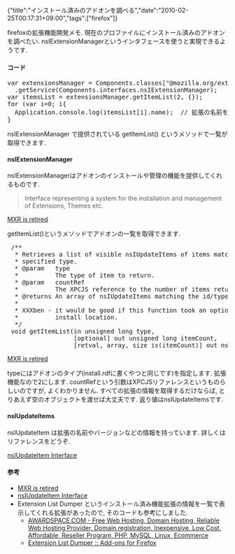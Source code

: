 {"title":"インストール済みのアドオンを調べる","date":"2010-02-25T00:17:31+09:00","tags":["firefox"]}

<!-- DATE: 2010-02-24T15:17:31+00:00 -->
<!-- OLDURL: http://d.hatena.ne.jp/cou929_la/20100224/ -->


<div class="section">
<p>firefoxの拡張機能開発メモ. 現在のプロファイルにインストール済みのアドオンを調べたい. nsIExtensionManagerというインタフェースを使うと実現できるようです.</p>
<h4>コード</h4>
<pre class="syntax-highlight">
<span class="synIdentifier">var</span> extensionsManager = Components.classes<span class="synIdentifier">[</span><span class="synConstant">"@mozilla.org/extensions/manager;1"</span><span class="synIdentifier">]</span>
  .getService(Components.interfaces.nsIExtensionManager);
<span class="synIdentifier">var</span> itemsList = extensionsManager.getItemList(2, <span class="synIdentifier">{}</span>);
<span class="synStatement">for</span> (<span class="synIdentifier">var</span> i=0; i<itemsList.length; i++) <span class="synIdentifier">{</span>
  Application.console.log(itemsList<span class="synIdentifier">[</span>i<span class="synIdentifier">]</span>.name);  <span class="synComment">// 拡張の名前を表示</span>
<span class="synIdentifier">}</span>
</pre>

<p>nsIExtensionManager で提供されている getItemList() というメソッドで一覧が取得できます.</p>
<h4>nsIExtensionManager</h4>
<p>nsIExtensionManagerはアドオンのインストールや管理の機能を提供してくれるものです.</p>
<blockquote>
<p>Interface representing a system for the installation and management of Extensions, Themes etc.</p>
</blockquote>
<p><a href="http://mxr.mozilla.org/mozilla-central/source/toolkit/mozapps/extensions/nsIExtensionManager.idl" target="_blank">MXR is retired</a></p>
<p>getItemList()というメソッドでアドオンの一覧を取得できます.</p>
<pre>
 /**
  * Retrieves a list of visible nsIUpdateItems of items matching the
  * specified type.
  * @param   type
  *          The type of item to return.
  * @param   countRef
  *          The XPCJS reference to the number of items returned.
  * @returns An array of nsIUpdateItems matching the id/type filter.
  *
  * XXXben - it would be good if this function took an optional
  *          install location.
  */
 void getItemList(in unsigned long type,
                  [optional] out unsigned long itemCount,
                  [retval, array, size_is(itemCount)] out nsIUpdateItem items);
</pre>

<p><a href="http://mxr.mozilla.org/mozilla-central/source/toolkit/mozapps/extensions/nsIExtensionManager.idl" target="_blank">MXR is retired</a></p>
<p>typeにはアドオンのタイプ(install.rdfに書くやつと同じです)を指定します. 拡張機能なので2にします. countRefという引数はXPCJSリファレンスというものらしいのですが, よくわかりません. すべての拡張の情報を取得するだけならば, とりあえず空のオブジェクトを渡せば大丈夫です. 返り値はnsIUpdateItemsです.</p>
<h4>nsIUpdateItems</h4>
<p>nsIUpdateItem は拡張の名前やバージョンなどの情報を持っています. 詳しくはリファレンスをどうぞ.</p>
<p><a href="http://www.oxymoronical.com/experiments/apidocs/interface/nsIUpdateItem" target="_blank">nsIUpdateItem Interface</a></p>
<h4>参考</h4>

<ul>
<li><a href="http://mxr.mozilla.org/mozilla-central/source/toolkit/mozapps/extensions/nsIExtensionManager.idl" target="_blank">MXR is retired</a></li>
<li><a href="http://www.oxymoronical.com/experiments/apidocs/interface/nsIUpdateItem" target="_blank">nsIUpdateItem Interface</a></li>
<li>Extension List Dumper というインストール済み機能拡張の情報を一覧で表示してくれる拡張があったので, そのコードも参考にしました.

<ul>
<li><a href="http://sogame.awardspace.com/eldumper/" target="_blank">AWARDSPACE.COM - Free Web Hosting, Domain Hosting, Reliable Web Hosting Provider, Domain registration, Inexpensive, Low Cost, Affordable, Reseller Program, PHP, MySQL, Linux, Ecommerce</a></li>
<li><a href="https://addons.mozilla.org/en-US/firefox/addon/3746" target="_blank">Extension List Dumper :: Add-ons for Firefox</a></li>
</ul>
</li>
</ul>
</div>






